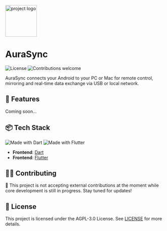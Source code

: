 <img width="100" height="100" src="readme/logo.png" alt="project logo">

# AuraSync

![License](https://img.shields.io/github/license/AuraSync/.github)
![Contributions welcome](https://img.shields.io/badge/contributions-Closed-red)

AuraSync connects your Android to your PC or Mac for remote control, mirroring and real-time data exchange via USB or local network.

## 🚀 Features

Coming soon...

## 📦 Tech Stack

![Made with Dart](https://img.shields.io/badge/frontend-Dart-blue)
![Made with Flutter](https://img.shields.io/badge/frontend-Flutter-blue)

- **Frontend**: [Dart](https://dart.dev/)
- **Frontend**: [Flutter](https://flutter.dev/)

## 🧑‍💻 Contributing

🚫 This project is not accepting external contributions at the moment while core development is still in progress. Stay tuned for updates!

## 📄 License
This project is licensed under the AGPL-3.0 License. See [LICENSE](https://github.com/AuraSync/.github/blob/main/LICENSE) for more details.
